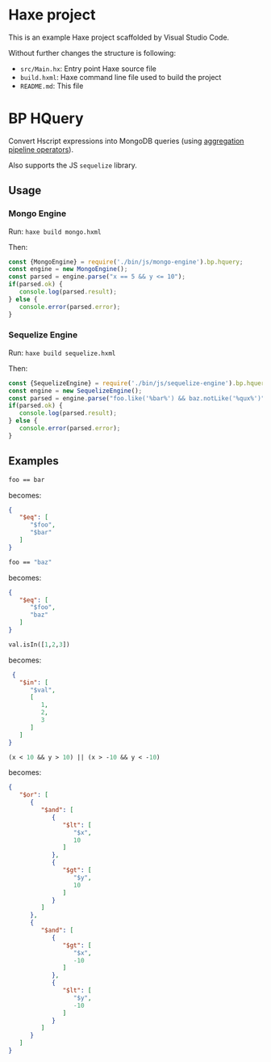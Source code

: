 # Haxe project

This is an example Haxe project scaffolded by Visual Studio Code.

Without further changes the structure is following:

 * `src/Main.hx`: Entry point Haxe source file
 * `build.hxml`: Haxe command line file used to build the project
 * `README.md`: This file

# BP HQuery

Convert Hscript expressions into MongoDB queries (using [aggregation pipeline operators](https://docs.mongodb.com/manual/reference/operator/aggregation/)).

Also supports the JS `sequelize` library.

## Usage

### Mongo Engine
Run:
`haxe build mongo.hxml`

Then:
```js
const {MongoEngine} = require('./bin/js/mongo-engine').bp.hquery;
const engine = new MongoEngine();
const parsed = engine.parse("x == 5 && y <= 10");
if(parsed.ok) {
   console.log(parsed.result);
} else {
   console.error(parsed.error);
}
```

### Sequelize Engine
Run:
`haxe build sequelize.hxml`

Then:
```js
const {SequelizeEngine} = require('./bin/js/sequelize-engine').bp.hquery;
const engine = new SequelizeEngine();
const parsed = engine.parse("foo.like('%bar%') && baz.notLike('%qux%')");
if(parsed.ok) {
   console.log(parsed.result);
} else {
   console.error(parsed.error);
}
```

## Examples
```haxe
foo == bar
```
becomes:
```json
{
   "$eq": [
      "$foo",
      "$bar"
   ]
}
```

```haxe
foo == "baz"
```
becomes:
```json
{
   "$eq": [
      "$foo",
      "baz"
   ]
}
```


```haxe
val.isIn([1,2,3])
```
becomes:
```json
 {
   "$in": [
      "$val",
      [
         1,
         2,
         3
      ]
   ]
}

```
```haxe
(x < 10 && y > 10) || (x > -10 && y < -10)
```
becomes:
```json
{
   "$or": [
      {
         "$and": [
            {
               "$lt": [
                  "$x",
                  10
               ]
            },
            {
               "$gt": [
                  "$y",
                  10
               ]
            }
         ]
      },
      {
         "$and": [
            {
               "$gt": [
                  "$x",
                  -10
               ]
            },
            {
               "$lt": [
                  "$y",
                  -10
               ]
            }
         ]
      }
   ]
}
```